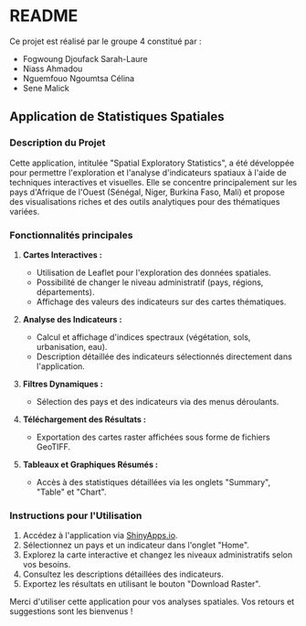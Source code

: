 # README
Ce projet est réalisé par le groupe 4 constitué par :

 - Fogwoung Djoufack Sarah-Laure
 - Niass Ahmadou 
 - Nguemfouo Ngoumtsa Célina
 - Sene Malick

## Application de Statistiques Spatiales

### Description du Projet

Cette application, intitulée "Spatial Exploratory Statistics", a été développée pour permettre l'exploration et l'analyse d'indicateurs spatiaux à l'aide de techniques interactives et visuelles. Elle se concentre principalement sur les pays d'Afrique de l'Ouest (Sénégal, Niger, Burkina Faso, Mali) et propose des visualisations riches et des outils analytiques pour des thématiques variées.

### Fonctionnalités principales

1. **Cartes Interactives :**

   - Utilisation de Leaflet pour l'exploration des données spatiales.
   - Possibilité de changer le niveau administratif (pays, régions, départements).
   - Affichage des valeurs des indicateurs sur des cartes thématiques.

2. **Analyse des Indicateurs :**

   - Calcul et affichage d'indices spectraux (végétation, sols, urbanisation, eau).
   - Description détaillée des indicateurs sélectionnés directement dans l'application.

3. **Filtres Dynamiques :**

   - Sélection des pays et des indicateurs via des menus déroulants.
  

4. **Téléchargement des Résultats :**

   - Exportation des cartes raster affichées sous forme de fichiers GeoTIFF.

5. **Tableaux et Graphiques Résumés :**

   - Accès à des statistiques détaillées via les onglets "Summary", "Table" et "Chart".


### Instructions pour l'Utilisation

1. Accédez à l'application via [ShinyApps.io](https://senemalick.shinyapps.io/projetfinal/).
2. Sélectionnez un pays et un indicateur dans l'onglet "Home".
3. Explorez la carte interactive et changez les niveaux administratifs selon vos besoins.
4. Consultez les descriptions détaillées des indicateurs.
5. Exportez les résultats en utilisant le bouton "Download Raster".



Merci d'utiliser cette application pour vos analyses spatiales. Vos retours et suggestions sont les bienvenus !

